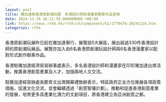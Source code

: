 ```yaml
---
layout: post
title: 雅加達辦香港原創潮玩展　本港設計師與漫畫家聯乘作品登場
date: 2024-11-16 16:12:59.000000000 +08:00
link: https://news.rthk.hk/rthk/ch/component/k2/1779476-20241116.htm
categories: rthk
---
```


香港原創潮玩展昨日起在雅加達舉行，展覽設5大展區，展出超過330件香港設計師的原創潮玩展品。展覽亦加入由6名香港原創潮玩設計師與6名香港漫畫家以配對形式創作聯乘作品。

香港駐雅加達經濟貿易辦事處表示，多名香港設計師和漫畫家在印尼雅加達出席活動，推廣香港創意產業及人才，加強兩地人文交流。

駐雅加達經貿辦處長鄭青文出席開幕禮致辭表示，特區政府正全方位推展各項政策措施，促進文化交流，並會繼續透過「創意智優計劃」，推動和促進香港創意產業的發展，培育更多具產業化潛力的文創項目，將香港建立為亞洲創意之都。
